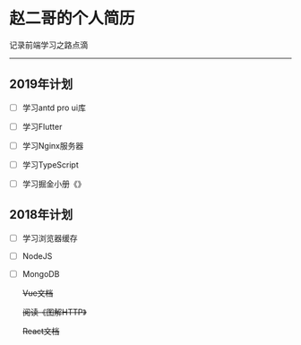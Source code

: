 # 赵二哥的个人简历
记录前端学习之路点滴

---
## 2019年计划

- [ ] 学习antd pro  ui库
- [ ] 学习Flutter
- [ ] 学习Nginx服务器
- [ ] 学习TypeScript
- [ ] 学习掘金小册《》



## 2018年计划

- [ ] 学习浏览器缓存
- [ ] NodeJS
- [ ] MongoDB

  ~~Vue文档~~

  ~~阅读《图解HTTP》~~
  
  ~~React文档~~
  